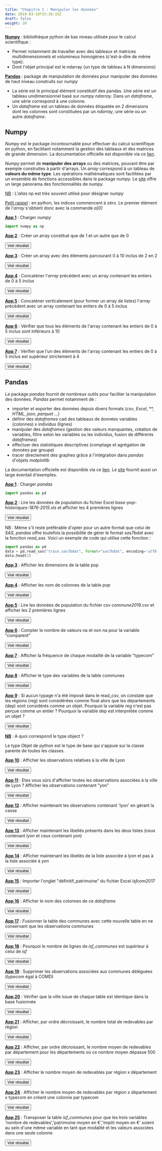 ```yaml
---
title: "Chapitre 1 : Manipuler les données"
date: 2019-03-18T15:26:15Z
draft: false
weight: 20
---
```


<a href="#numpy">**Numpy**</a> : bibliothèque python de bas niveau utilisée pour le calcul scientifique :

* Permet notamment de travailler avec des tableaux et matrices multidimensionnels et volumineux homogènes (c'est-à-dire de même type).
* Dont l'objet principal est le ndarray (un type de tableau à N dimensions)

<a href="#pandas">**Pandas**</a> : package de manipulation de données pour manipuler des données de haut niveau construits sur *numpy*

* La série est le principal élément constitutif des pandas. Une série est un tableau unidimensionnel basé sur *numpy ndarray*. Dans un *dataframe*, une série correspond à une colonne.
* Un *dataframe* est un tableau de données étiquetée en 2 dimensions dont les colonnes sont constituées par un *ndarray*, une série ou un autre *dataframe*.

<h2 id="numpy"><b>Numpy</b></h2>

*Numpy* est le package incontournable pour effectuer du calcul scientifique en python, en facilitant notamment la gestion des tableaux et des matrices de grande dimension. La documentation officielle est disponible via ce [lien](https://docs.scipy.org/doc/numpy/user/quickstart.html).

*Numpy* permet de **manipuler des arrays** ou des matrices, pouvant être par exemple construites à partir d'arrays. Un *array* correspond à un tableau de **valeurs du même type**. Les opérations mathématiques sont facilitées par un ensemble de fonctions accessibles dans le package *numpy*. Le [site](http://www.python-simple.com/python-numpy-scipy/creation-numpy.php) offre un large panorama des fonctionnalités de *numpy*. 

<ins>NB</ins> : L'*alias* np est très souvent utilisé pour désigner *numpy*

<ins> Petit rappel</ins> : en python, les indices commencent à zéro. Le premier élément de l'*array* s'obtient donc avec la commande *a\[0\]*

<ins>**App 1**</ins> : Charger *numpy*

```python
import numpy as np
```

<ins>**App 2**</ins> : Créer un array constitué que de 1 et un autre que de 0

<script>
function myFunctionNumpyApp2() {
    var x = document.getElementById("NumpyApp2");
    if (x.style.display === "none") {
        x.style.display = "block";
    } else {
        x.style.display = "none";
    }
}
</script>
 
<button onclick="myFunctionNumpyApp2()">Voir résultat</button>

<div id="NumpyApp2" hidden>
<div></div>

```python
np.ones(10)
np.zeros(10)
```
</div>

<ins>**App 3**</ins> : Créer un array avec des éléments parcourant 0 à 10 inclus de 2 en 2

<script>
function myFunctionNumpyApp3() {
    var x = document.getElementById("NumpyApp3");
    if (x.style.display === "none") {
        x.style.display = "block";
    } else {
        x.style.display = "none";
    }
}
</script>
 
<button onclick="myFunctionNumpyApp3()">Voir résultat</button>

<div id="NumpyApp3" hidden>
<div></div>

```python
np.arange(0,11,2)
```
</div>

<ins>**App 4**</ins> : Concaténer l'*array* précédent avec un array contenant les entiers de 0 à 5 inclus

<script>
function myFunctionNumpyApp4() {
    var x = document.getElementById("NumpyApp4");
    if (x.style.display === "none") {
        x.style.display = "block";
    } else {
        x.style.display = "none";
    }
}
</script>
 
<button onclick="myFunctionNumpyApp4()">Voir résultat</button>

<div id="NumpyApp4" hidden>
<div></div>

```python
# Solution 1
np.concatenate([np.arange(0,11,2),np.arange(6)])

# Solution 2
np.hstack([np.arange(0,11,2),np.arange(6)])
```
</div>

<ins>**App 5**</ins> : Concaténer verticalement (pour former un array de listes) l'*array* précédent avec un array contenant les entiers de 0 à 5 inclus

<script>
function myFunctionNumpyApp5() {
    var x = document.getElementById("NumpyApp5");
    if (x.style.display === "none") {
        x.style.display = "block";
    } else {
        x.style.display = "none";
    }
}
</script>
 
<button onclick="myFunctionNumpyApp5()">Voir résultat</button>

<div id="NumpyApp5" hidden>
<div></div>

```python
# Solution 1
np.vstack([np.arange(0,11,2),np.arange(6)])

# Solution 2 : si la concaténation horizontale des deux arrays est déjà affectée à una variable, il peut être intéressant de simplement la reformater
x=np.hstack([np.arange(0,11,2),np.arange(6)])
x.reshape(2,6)
```
</div>


<ins>**App 6**</ins> : Vérifier que tous les éléments de l'array contenant les entiers de 0 à 5 inclus sont inférieurs à 10

<script>
function myFunctionNumpyApp6() {
    var x = document.getElementById("NumpyApp6");
    if (x.style.display === "none") {
        x.style.display = "block";
    } else {
        x.style.display = "none";
    }
}
</script>
 
<button onclick="myFunctionNumpyApp6()">Voir résultat</button>

<div id="NumpyApp6" hidden>
<div></div>

```python
np.all(np.arange(6)<10)
```
</div>


<ins>**App 7**</ins> : Vérifier que l'un des éléments de l'array contenant les entiers de 0 à 5 inclus est supérieur strictement à 4

<script>
function myFunctionNumpyApp7() {
    var x = document.getElementById("NumpyApp7");
    if (x.style.display === "none") {
        x.style.display = "block";
    } else {
        x.style.display = "none";
    }
}
</script>
 
<button onclick="myFunctionNumpyApp7()">Voir résultat</button>

<div id="NumpyApp7" hidden>
<div></div>

```python
np.any(np.arange(6)>4)
```
</div>

<h2 id="pandas"><b>Pandas</b></h2>

Le package *pandas* fournit de nombreux outils pour faciliter la manipulation des données. *Pandas* permet notamment de :

* importer et exporter des données depuis divers formats (*csv*, *Excel*, **, *HTML*, *json*, *parquet* ...)
* définir des *dataframes* cad des tableaux de données variables (colonnes) x individus (lignes)
* manipuler des *dataframes* (gestion des valeurs manquantes, création de variables, filtre selon les variables ou les individus, fusion de différents *dataframes*)
* effectuer des statistiques descriptives (comptage et agrégation de données par groupe)
* tracer directement des graphes grâce à l'intégration dans *pandas* d'objets *matplotlib*

La documentation officielle est disponible via ce [lien](http://pandas.pydata.org/pandas-docs/stable/user_guide/index.html). Le [site](http://www.python-simple.com/python-pandas/panda-intro.php) fournit aussi un large éventail d'exemples.


<ins>**App 1**</ins> : Charger *pandas*

```python
import pandas as pd
```

<ins>**App 2**</ins> : Lire les données de population du fichier Excel *base-pop-historiques-1876-2015.xls* et afficher les 4 premières lignes

<script>
function myFunctionPandasApp2() {
    var x = document.getElementById("PandasApp2");
    if (x.style.display === "none") {
        x.style.display = "block";
    } else {
        x.style.display = "none";
    }
}
</script>
 
<button onclick="myFunctionPandasApp2()">Voir résultat</button>

<div id="PandasApp2" hidden>
<div></div>

```python
pop=pd.read_excel("base-pop-historiques-1876-2015.xls", sheet_name="pop_1876_2015", header=5)
pop.head(4)
```
</div>

NB : Même s'il reste préférable d'opter pour un autre format que celui de *SAS*, *pandas* offre toutefois la possibilité de gérer le format *sas7bdat* avec la fonction *read_sas*.  Voici un exemple de code qui utilise cette fonction :

```python
import pandas as pd
data = pd.read_sas("train.sas7bdat", format="sas7bdat", encoding='utf8')
data.head(2)
```

<ins>**App 3**</ins> : Afficher les dimensions de la table pop

<script>
function myFunctionPandasApp3() {
    var x = document.getElementById("PandasApp3");
    if (x.style.display === "none") {
        x.style.display = "block";
    } else {
        x.style.display = "none";
    }
}
</script>
 
<button onclick="myFunctionPandasApp3()">Voir résultat</button>

<div id="PandasApp3" hidden>
<div></div>

```python
pop.shape
```
</div>

<ins>**App 4**</ins> : Afficher les nom de colonnes de la table *pop*

<script>
function myFunctionPandasApp4() {
    var x = document.getElementById("PandasApp4");
    if (x.style.display === "none") {
        x.style.display = "block";
    } else {
        x.style.display = "none";
    }
}
</script>
 
<button onclick="myFunctionPandasApp4()">Voir résultat</button>

<div id="PandasApp4" hidden>
<div></div>

```python
pop.columns
```
</div>


<ins>**App 5**</ins> : Lire les données de population du fichier csv *commune2019.csv* et afficher les 2 premières lignes

<script>
function myFunctionPandasApp5() {
    var x = document.getElementById("PandasApp5");
    if (x.style.display === "none") {
        x.style.display = "block";
    } else {
        x.style.display = "none";
    }
}
</script>
 
<button onclick="myFunctionPandasApp5()">Voir résultat</button>

<div id="PandasApp5" hidden>
<div></div>

```python
communes=pd.read_csv("commune2019.csv", sep=",", header=0)
communes.head(2)
```
</div>


<ins>**App 6**</ins> : Compter le nombre de valeurs na et non na pour la variable "comparent"

<script>
function myFunctionPandasApp6() {
    var x = document.getElementById("PandasApp6");
    if (x.style.display === "none") {
        x.style.display = "block";
    } else {
        x.style.display = "none";
    }
}
</script>
 
<button onclick="myFunctionPandasApp6()">Voir résultat</button>

<div id="PandasApp6" hidden>
<div></div>

```python
communes.comparent.isna().value_counts()
```
</div>

<ins>**App 7**</ins> : Afficher la fréquence de chaque modalité de la variable "typecom" 

<script>
function myFunctionPandasApp7() {
    var x = document.getElementById("PandasApp7");
    if (x.style.display === "none") {
        x.style.display = "block";
    } else {
        x.style.display = "none";
    }
}
</script>
 
<button onclick="myFunctionPandasApp7()">Voir résultat</button>

<div id="PandasApp7" hidden>
<div></div>

```python
communes.typecom.value_counts()
```
</div>

<ins>**App 8**</ins> : Afficher le type des variables de la table communes

<script>
function myFunctionPandasApp8() {
    var x = document.getElementById("PandasApp8");
    if (x.style.display === "none") {
        x.style.display = "block";
    } else {
        x.style.display = "none";
    }
}
</script>
 
<button onclick="myFunctionPandasApp8()">Voir résultat</button>

<div id="PandasApp8" hidden>
<div></div>

```python
communes.dtypes

# Pour obtenir des informations plus détaillées
communes.info()
```
</div>

<ins>**App 9**</ins> : Si aucun typage n'a été imposé dans le read_csv, on constate que les régions (reg) sont considérées comme float alors que les départements (dep) sont considérés comme un objet. Pourquoi la variable reg n'est pas perçue comme un entier ? Pourquoi la variable dep est interprétée comme un objet ?

<script>
function myFunctionPandasApp9() {
    var x = document.getElementById("PandasApp9");
    if (x.style.display === "none") {
        x.style.display = "block";
    } else {
        x.style.display = "none";
    }
}
</script>
 
<button onclick="myFunctionPandasApp9()">Voir résultat</button>

<div id="PandasApp9" hidden>
<div></div>

La variable relative à la région (*reg*) est considérée comme un *float* et non comme un entier car elle contient des valeurs manquantes. La variable relative au département (*dep*) est interprétée comme un objet python car elle contient des caractères de type *string* en raison de la présence de la Corse ("2A" et "2B").

</div>

<ins>**NB**</ins> : A quoi correspond le type object ?

Le type Objet de python est le type de base qui s'appuie sur la classe parente de toutes les classes.


<ins>**App 10**</ins> : Afficher les observations relatives à la ville de Lyon

<script>
function myFunctionPandasApp10() {
    var x = document.getElementById("PandasApp10");
    if (x.style.display === "none") {
        x.style.display = "block";
    } else {
        x.style.display = "none";
    }
}
</script>
 
<button onclick="myFunctionPandasApp10()">Voir résultat</button>

<div id="PandasApp10" hidden>
<div></div>

```python
# Solution 1 :
communes[communes.libelle=='Lyon']

# Solution 2 (surtout utile si on souhaite chercher plusieurs libellés) :
communes[communes.libelle.isin(['Lyon'])]
```
</div>

<ins>**App 11**</ins> : Etes vous sûrs d'afficher toutes les observations associées à la ville de Lyon ? Afficher les observations contenant "yon"

<script>
function myFunctionPandasApp11() {
    var x = document.getElementById("PandasApp11");
    if (x.style.display === "none") {
        x.style.display = "block";
    } else {
        x.style.display = "none";
    }
}
</script>
 
<button onclick="myFunctionPandasApp11()">Voir résultat</button>

<div id="PandasApp11" hidden>
<div></div>

```python
# Première solution avec la fonction find
libelle_yon=communes[communes.libelle.str.find('yon')!=-1].libelle
print(libelle_yon)

# Deuxième solution avec la fonction contains
libelle_yon_regex=communes[communes.libelle.str.contains('yon')]
print(libelle_yon_regex)
```
</div>

<ins>**App 12**</ins> : Afficher maintenant les observations contenant 'lyon' en gérant la casse

<script>
function myFunctionPandasApp12() {
    var x = document.getElementById("PandasApp12");
    if (x.style.display === "none") {
        x.style.display = "block";
    } else {
        x.style.display = "none";
    }
}
</script>
 
<button onclick="myFunctionPandasApp12()">Voir résultat</button>

<div id="PandasApp12" hidden>
<div></div>

```python
libelle_lyon=communes[communes.libelle.str.lower().str.find('lyon')!=-1].libelle
```
</div>

<ins>**App 13**</ins> : Afficher maintenant les libellés présents dans les deux listes (ceux contenant *lyon* et ceux contenant *yon*)

<script>
function myFunctionPandasApp13() {
    var x = document.getElementById("PandasApp13");
    if (x.style.display === "none") {
        x.style.display = "block";
    } else {
        x.style.display = "none";
    }
}
</script>
 
<button onclick="myFunctionPandasApp13()">Voir résultat</button>

<div id="PandasApp13" hidden>
<div></div>

```python
# Solution 1
set(libelle_lyon) & set(libelle_yon)

# Solution 2
set(libelle_lyon).intersection(libelle_yon) 
```
</div>

<ins>**App 14**</ins> : Afficher maintenant les libellés de la liste associée à *lyon* et pas à la liste associée à *yon*

<script>
function myFunctionPandasApp14() {
    var x = document.getElementById("PandasApp14");
    if (x.style.display === "none") {
        x.style.display = "block";
    } else {
        x.style.display = "none";
    }
}
</script>
 
<button onclick="myFunctionPandasApp14()">Voir résultat</button>

<div id="PandasApp14" hidden>
<div></div>

```python
set(libelle_yon).difference(libelle_lyon)
```
</div>

<ins>**App 15**</ins> : Importer l'onglet "définitif_patrimoine" du fichier Excel *isfcom2017* 

<script>
function myFunctionPandasApp15() {
    var x = document.getElementById("PandasApp15");
    if (x.style.display === "none") {
        x.style.display = "block";
    } else {
        x.style.display = "none";
    }
}
</script>
 
<button onclick="myFunctionPandasApp15()">Voir résultat</button>

<div id="PandasApp15" hidden>
<div></div>

```python
isf=pd.read_excel("isfcom2017.xlsx", sheet_name="définitif_patrimoine", header=1)
print(isf.shape)
isf.head(2)
```
</div>

<ins>**App 16**</ins> : Afficher le nom des colonnes de ce *dataframe*

<script>
function myFunctionPandasApp16() {
    var x = document.getElementById("PandasApp16");
    if (x.style.display === "none") {
        x.style.display = "block";
    } else {
        x.style.display = "none";
    }
}
</script>
 
<button onclick="myFunctionPandasApp16()">Voir résultat</button>

<div id="PandasApp16" hidden>
<div></div>

```python
isf.columns
```
</div>

<ins>**App 17**</ins> : Fusionner la table des communes avec cette nouvelle table en ne conservant que les observations communes

<script>
function myFunctionPandasApp17() {
    var x = document.getElementById("PandasApp17");
    if (x.style.display === "none") {
        x.style.display = "block";
    } else {
        x.style.display = "none";
    }
}
</script>
 
<button onclick="myFunctionPandasApp17()">Voir résultat</button>

<div id="PandasApp17" hidden>
<div></div>

Si vous avez tenté de fusionner les tables sans nettoyer la variable relative au code Insee dans le *dataframe isf*, vous avez du constater que peu d'observations ont matché. On constate que le code Insee dans *isf* contient des espaces qu'il faut préalablement supprimer.

```python
isf["codeCommune"]=isf["Code commune (INSEE)"].str.replace(" ", "")

# Plutôt privilégier (car cela permet de se prémunir des cas de double espaces)
import re
isf["codeCommune"]=[re.sub(' ','', str(x)) for x in isf["Code commune (INSEE)"]]
```
Les **expressions régulières** permettent de repérer des schémas ou des ensembles de séquences de caractères semblables dans une chaîne de caractères. Le package [*re*](https://docs.python.org/fr/3/library/re.html) regroupe un ensemble d'opérations réalisables à partir d'expressions réguières. Ce [tutoriel](http://www.xavierdupre.fr/app/teachpyx/helpsphinx/c_regex/regex.html#a-quoi-ca-sert) permet par exemple de s'exercer à leur utilisation. Certes ? Mais commment puis-je être vérifier que j'ai écrit la bonne expression régulière ? Vous pouvez notamment tester les expressions régulières avec ce [site](https://regex101.com/).

A partir de là, vous pouvez procéder à la fusion !

```python
isf_communes=pd.merge(communes, isf, left_on="com", right_on="codeCommune", how='inner')
print(isf_communes.shape)
isf_communes.head(2)
```

Vous auriez pu directement nommer le code Insee nettoyé avec le même nom que celui présent dans la table *communes* (cad *com*). Dans ce cas, il suffit de directement indiquer *on="com"* dans la fonction *merge*.
</div>

<ins>**App 18**</ins> : Pourquoi le nombre de lignes de *isf_communes* est supérieur à celui de *isf*

<script>
function myFunctionPandasApp18() {
    var x = document.getElementById("PandasApp18");
    if (x.style.display === "none") {
        x.style.display = "block";
    } else {
        x.style.display = "none";
    }
}
</script>
 
<button onclick="myFunctionPandasApp18()">Voir résultat</button>

<div id="PandasApp18" hidden>
<div></div>

On peut notamment constater que des villes sont présentes plusieurs fois dans la table *communes*.

```python
isf_communes[isf_communes.libelle.isin(list(isf_communes.libelle.value_counts().index[isf_communes.libelle.value_counts()==2]))]
```
</div>

<ins>**App 19**</ins> : Supprimer les observations associées aux communes déléguées (*typecom* égal à COMD)

<script>
function myFunctionPandasApp19() {
    var x = document.getElementById("PandasApp19");
    if (x.style.display === "none") {
        x.style.display = "block";
    } else {
        x.style.display = "none";
    }
}
</script>
 
<button onclick="myFunctionPandasApp19()">Voir résultat</button>

<div id="PandasApp19" hidden>
<div></div>

```python
# On vérifie au préalable la répartition de la variable *typecom*
isf_communes.typecom.value_counts()
```

```python
isf_communes=isf_communes[isf_communes.typecom!="COMD"]
isf_communes.shape
```
</div>

<ins>**App 20**</ins> : Vérifier que la ville issue de chaque table est identique dans la base fusionnée

<script>
function myFunctionPandasApp20() {
    var x = document.getElementById("PandasApp20");
    if (x.style.display === "none") {
        x.style.display = "block";
    } else {
        x.style.display = "none";
    }
}
</script>
 
<button onclick="myFunctionPandasApp20()">Voir résultat</button>

<div id="PandasApp20" hidden>
<div></div>

```python
# Solution 1 : utiliser l'opérateur &
probleme=isf_communes[(isf_communes.ncc.str.lower()!=isf_communes.Commune.str.lower().str.replace('-'," ")) & \
                     (isf_communes.libelle.str.lower()!=isf_communes.Commune.str.lower().str.replace('-'," "))]
probleme.head(4)

# Solution 2 : utiliser numpy (np.all)
probleme=isf_communes[np.all([isf_communes.ncc.str.lower()!=isf_communes.Commune.str.lower().str.replace('-'," "), 
        isf_communes.libelle.str.lower()!=isf_communes.Commune.str.lower().str.replace('-'," ")], axis=0)]
probleme.head(4)
```

Regardons la répartition des observations posant problème selon la variable *typecom*

```python
probleme.typecom.value_counts()
```

Les observations relatives aux arrondissements sont correctes, la précision de l'arrodissement dans l'un des libellés et non dans l'autre entraîne mécaniquement la détection de ces observations.

On peut alors visualiser les observations restantes. Des problèmes d'accentuation sont à l'orgine des différeces entre les libellés issus des deux tables.

```python
probleme[probleme.typecom=="COM"][['ncc', 'libelle', 'Commune', 'Région', 'Départements']]
```
</div>

<ins>**App 21**</ins> : Afficher, par ordre décroissant, le nombre total de redevables par région

<script>
function myFunctionPandasApp21() {
    var x = document.getElementById("PandasApp21");
    if (x.style.display === "none") {
        x.style.display = "block";
    } else {
        x.style.display = "none";
    }
}
</script>
 
<button onclick="myFunctionPandasApp21()">Voir résultat</button>

<div id="PandasApp21" hidden>
<div></div>

```python
isf_communes.groupby('Région')['nombre de redevables'].sum().sort_values(ascending=False)
```
</div>

<ins>**App 22**</ins> : Afficher, par ordre décroissant, le nombre moyen de redevables par département pour les départements où ce nombre moyen dépasse 500

<script>
function myFunctionPandasApp22() {
    var x = document.getElementById("PandasApp22");
    if (x.style.display === "none") {
        x.style.display = "block";
    } else {
        x.style.display = "none";
    }
}
</script>
 
<button onclick="myFunctionPandasApp22()">Voir résultat</button>

<div id="PandasApp22" hidden>
<div></div>

```python
nb_isf_dep=isf_communes.groupby('Région', as_index=False)['nombre de redevables'].sum().sort_values(by='nombre de redevables', ascending=False)
nb_isf_dep[nb_isf_dep['nombre de redevables']>500]
```

Le *as_index=False* permet de ne pas passer la variable du *by* en index (les libellés des colonnes utilisées pour le regroupement sont conservées au sein d'un *dataframe*). Au delà du caractère esthétique, ce paramètre qui assure que le résultat du *group_by* reste un *dataframe* est particulièrement utile lorsque le *dataframe* final souhaite être réploité en python. Dans certains cas, on retrouve aussi la fonction *reset_index*.

</div>

<ins>**App 23**</ins> : Afficher le nombre moyen de redevables par région x département

<script>
function myFunctionPandasApp23() {
    var x = document.getElementById("PandasApp23");
    if (x.style.display === "none") {
        x.style.display = "block";
    } else {
        x.style.display = "none";
    }
}
</script>
 
<button onclick="myFunctionPandasApp23()">Voir résultat</button>

<div id="PandasApp23" hidden>
<div></div>

```python
nb_moyen_regDep=isf_communes.groupby(['Région', 'Départements'], as_index=False)['nombre de redevables'].mean()
nb_moyen_regDep.head(4)
```
</div>

<ins>**App 24**</ins> : Afficher le nombre moyen de redevables par région x département x typecom en créant une colonne par typecom

<script>
function myFunctionPandasApp24() {
    var x = document.getElementById("PandasApp24");
    if (x.style.display === "none") {
        x.style.display = "block";
    } else {
        x.style.display = "none";
    }
}
</script>
 
<button onclick="myFunctionPandasApp24()">Voir résultat</button>

<div id="PandasApp24" hidden>
<div></div>

```python
nb_moyen_regDepTypeCom=pd.crosstab(index=[isf_communes['Région'], isf_communes['Départements']], columns=isf_communes.typecom, values =isf_communes['nombre de redevables'], aggfunc =np.mean).reset_index()
nb_moyen_regDepTypeCom.head(4)
```
</div>

<ins>**App 25**</ins> : Transposer la table *isf_communes* pour que les trois variables 'nombre de redevables','patrimoine moyen en €','impôt moyen en €' soient au sein d'une même variable en tant que modalité et les valeurs associées dans une seule colonne

<script>
function myFunctionPandasApp25() {
    var x = document.getElementById("PandasApp25");
    if (x.style.display === "none") {
        x.style.display = "block";
    } else {
        x.style.display = "none";
    }
}
</script>
 
<button onclick="myFunctionPandasApp25()">Voir résultat</button>

<div id="PandasApp25" hidden>
<div></div>

```python
isf_transpose=isf_communes.melt(id_vars=list(set(isf_communes.columns).difference(set(['nombre de redevables', 'patrimoine moyen en €', 'impôt moyen en €']))))
isf_transpose.head(2)
```

Pour reformater les données, il peut être utile de recourir aux fonctions *pivot*, *stack* ou *unstack*. Pour cela, vous pouvez vous reporter à l'[aide](http://pandas.pydata.org/pandas-docs/stable/user_guide/reshaping.html) fournie sur le site officiel de pandas.
</div>



